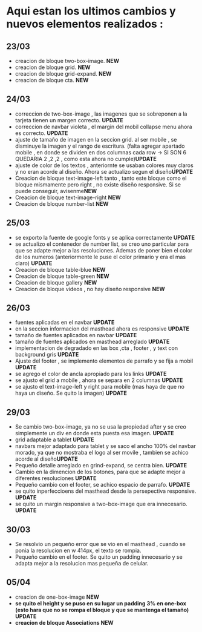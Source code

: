 <h1> Aqui estan los ultimos cambios y nuevos elementos realizados :</h1>


<h2>23/03</h2>
<ul> 
    <!--<li>se aplico cambio en one box, two box donde se aplica el  lineal gradient como corresponde. UPDATE</li>-->
    <li>creacion de bloque two-box-image. <b>NEW</b></li>
    <li>creacion de bloque grid. <b>NEW</b></li>
    <li>creacion de bloque grid-expand. <b>NEW</b></li>
    <li>creacion de bloque cta. <b>NEW</b></li>
</ul>


<h2>24/03</h2>
<ul> 
    <li>correccion de two-box-image , las imagenes que se sobreponen a la tarjeta tienen un margen correcto. <b>UPDATE</b></li>
    <li>correccion de navbar violeta , el margin del mobil collapse menu ahora es correcto. <b>UPDATE</b></li>
    <li> ajuste de tamaño de imagen en la seccion grid. al ser mobile , se disminuye la imagen y el rango de escritura. (falta agregar apartado mobile , en donde se dividen en dos columnas cada row -> SI SON 6 QUEDARIA 2 ,2 ,2 , como esta ahora no cumple)<b>UPDATE</b></li>
    <li> ajuste de color de los textos , anteriornte se usaban colores muy claros y no eran acorde al diseño. Ahora se actualizo segun el diseño<b>UPDATE</b></li>
    <li>Creacion de bloque text-image-left tanto , tanto este bloque como el bloque mismamente pero right , no existe diseño responsive. Si se puede conseguir, avisenme<b>NEW</b></li>
    <li>Creacion de bloque text-image-right <b>NEW</b></li>
    <li>Creacion de bloque number-list <b>NEW</b></li>
</ul>

<h2>25/03</h2>
<ul>
<li>se exporto la fuente de google fonts y se aplica correctamente <b>UPDATE</b></li>
<li>se actualizo el contenedor de number list, se creo uno particular para que se adapte mejor a las resoluciones. Ademas de poner bien el color de los numeros (anteriormente le puse el color primario y era el mas claro) <b>UPDATE</b></li>
<li>Creacion de bloque table-blue <b>NEW</b></li>
<li>Creacion de bloque table-green <b>NEW</b></li>
<li>Creacion de bloque gallery <b>NEW</b></li>
<li>Creacion de bloque videos , no hay diseño responsive <b>NEW</b></li>
</ul>


<h2>26/03</h2>
<ul>
<li>fuentes aplicadas en el navbar <b>UPDATE</b></li>
<li>en la seccion informacion del masthead ahora es responsive <b>UPDATE</b></li>
<li>tamaño de fuentes aplicados en navbar <b>UPDATE</b></li>
<li>tamaño de fuentes aplicados en masthead arreglado <b>UPDATE</b></li>
<li> implementacion de degradado en las box ,cta , footer , y text con background gris <b>UPDATE</b></li>
<li> Ajuste del footer , se implemento elementos de parrafo y se fija a mobil <b>UPDATE</b></li>
<li> se agrego el color de ancla apropiado para los links <b>UPDATE</b></li>
<li> se ajusto el grid a mobile , ahora se separa en 2 columnas <b>UPDATE</b></li>
<li> se ajusto el text-image-left y right para mobile (mas haya de que no haya un diseño. Se quito la imagen) <b>UPDATE</b></li>

</ul>


<h2>29/03</h2>
<ul>
<li>Se cambio two-box-image, ya no se usa la propiedad after y se creo simplemente un div en donde esta puesta esa imagen. <b>UPDATE</b></li>
<li>grid adaptable a tablet <b>UPDATE</b></li>
<li>navbars mejor adaptado para tablet y se saco el ancho 100% del navbar morado, ya que no mostraba el logo al ser movile , tambien se achico acorde al diseño<b>UPDATE</b></li>
<li>Pequeño detalle arreglado en grind-expand, se centra bien. <b>UPDATE</b></li>
<li>Cambio en la dimencion de los botones, para que se adapte mejor a diferentes resoluciones <b>UPDATE</b></li>
<li>Pequeño cambio con el footer, se achico espacio de parrafo. <b>UPDATE</b></li>
<li>se quito inperfeccioens del masthead desde la persepectiva responsive. <b>UPDATE</b></li>
<li>se quito un margin responsive a two-box-image que era innecesario. <b>UPDATE</b></li>
</ul>

<h2>30/03</h2>
<ul> 
<li>Se resolvio un pequeño error que se vio en el masthead , cuando se ponia la resolucion en w 414px, el texto se rompia.</li>
<li>Pequeño cambio en el footer. Se quito un padding innecesario y se adapta mejor a la resolucion mas pequeña de celular.</li>
</ul>


<h2>05/04</h2>
<ul> 
<li>creacion de one-box-image <b>NEW<b></li>
<li>se quito el height y se puso en su lugar un padding 3% en one-box (esto hara que no se rompa el bloque y que se mantenga el tamaño) <b>UPDATE<b></li>
<li>creacion de bloque Associations <b>NEW<b></li>
</ul>